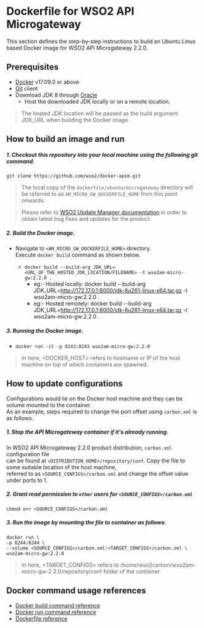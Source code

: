 # Dockerfile for WSO2 API Microgateway #
This section defines the step-by-step instructions to build an Ubuntu Linux based Docker image for WSO2 API Microgateway 2.2.0.

## Prerequisites
* [Docker](https://www.docker.com/get-docker) v17.09.0 or above
* [Git](https://git-scm.com/book/en/v2/Getting-Started-Installing-Git) client
* Download JDK 8 through [Oracle](https://www.oracle.com/java/technologies/javase/javase-jdk8-downloads.html)
  - Host the downloaded JDK locally or on a remote location.
>The hosted JDK location will be passed as the build argument JDK_URL when building the Docker image.

## How to build an image and run
##### 1. Checkout this repository into your local machine using the following git command.
```
git clone https://github.com/wso2/docker-apim.git
```

>The local copy of the `dockerfile/ubuntu/microgateway` directory will be referred to as `AM_MICRO_GW_DOCKERFILE_HOME` from this point onwards.
 
>Please refer to [WSO2 Update Manager documentation](https://docs.wso2.com/display/updates/Getting+Started)
in order to obtain latest bug fixes and updates for the product.

##### 2. Build the Docker image.
- Navigate to `<AM_MICRO_GW_DOCKERFILE_HOME>` directory. <br>
  Execute `docker build` command as shown below.

  + `docker build --build-arg JDK_URL=<URL_OF_THE_HOSTED_JDK_LOCATION/FILENAME> -t wso2am-micro-gw:2.2.0 .`
    - eg:- Hosted locally: docker build --build-arg JDK_URL=http://172.17.0.1:8000/jdk-8u261-linux-x64.tar.gz -t wso2am-micro-gw:2.2.0 . 
    - eg:- Hosted remotely: docker build --build-arg JDK_URL=http://172.17.0.1:8000/jdk-8u261-linux-x64.tar.gz -t wso2am-micro-gw:2.2.0 .

##### 3. Running the Docker image.
- `docker run -it -p 8243:8243 wso2am-micro-gw:2.2.0`

>In here, <DOCKER_HOST> refers to hostname or IP of the host machine on top of which containers are spawned.


## How to update configurations
Configurations would lie on the Docker host machine and they can be volume mounted to the container. <br>
As an example, steps required to change the port offset using `carbon.xml` is as follows.

##### 1. Stop the API Microgateway container if it's already running.
In WSO2 API Microgateway 2.2.0 product distribution, `carbon.xml` configuration file <br>
can be found at `<DISTRIBUTION_HOME>/repository/conf`. Copy the file to some suitable location of the host machine, <br>
referred to as `<SOURCE_CONFIGS>/carbon.xml` and change the offset value under ports to 1.

##### 2. Grant read permission to `other` users for `<SOURCE_CONFIGS>/carbon.xml`
```
chmod o+r <SOURCE_CONFIGS>/carbon.xml
```

##### 3. Run the image by mounting the file to container as follows.
```
docker run \
-p 8244:8244 \
--volume <SOURCE_CONFIGS>/carbon.xml:<TARGET_CONFIGS>/carbon.xml \
wso2am-micro-gw:2.2.0
```

>In here, <TARGET_CONFIGS> refers to /home/wso2carbon/wso2am-micro-gw-2.2.0/repository/conf folder of the container.


## Docker command usage references

* [Docker build command reference](https://docs.docker.com/engine/reference/commandline/build/)
* [Docker run command reference](https://docs.docker.com/engine/reference/run/)
* [Dockerfile reference](https://docs.docker.com/engine/reference/builder/)
